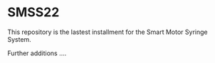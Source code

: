 # SMSS22

This repository is the lastest installment for the Smart Motor Syringe System.

Further additions ....

